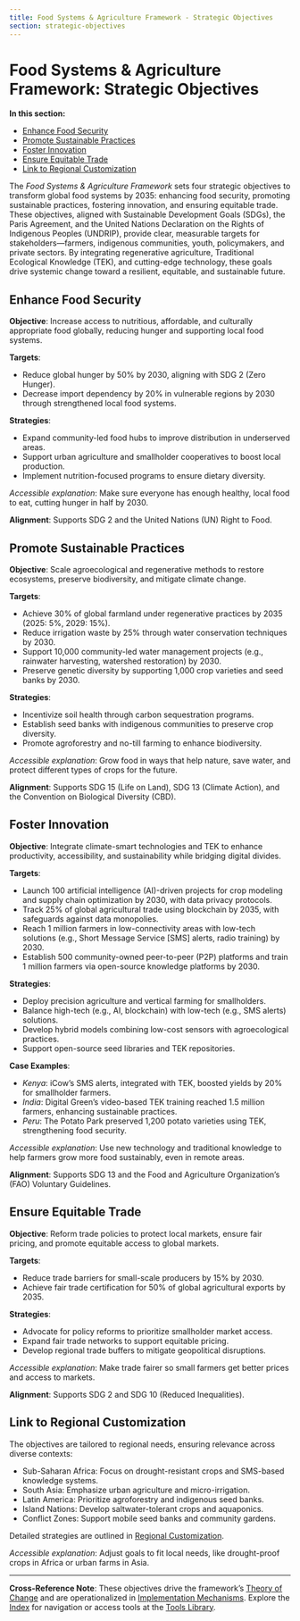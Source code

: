 ```yaml
---
title: Food Systems & Agriculture Framework - Strategic Objectives
section: strategic-objectives
---
```


# Food Systems & Agriculture Framework: Strategic Objectives

**In this section:**
- [Enhance Food Security](#enhance-food-security)
- [Promote Sustainable Practices](#promote-sustainable-practices)
- [Foster Innovation](#foster-innovation)
- [Ensure Equitable Trade](#ensure-equitable-trade)
- [Link to Regional Customization](#link-to-regional-customization)

The *Food Systems & Agriculture Framework* sets four strategic objectives to transform global food systems by 2035: enhancing food security, promoting sustainable practices, fostering innovation, and ensuring equitable trade. These objectives, aligned with Sustainable Development Goals (SDGs), the Paris Agreement, and the United Nations Declaration on the Rights of Indigenous Peoples (UNDRIP), provide clear, measurable targets for stakeholders—farmers, indigenous communities, youth, policymakers, and private sectors. By integrating regenerative agriculture, Traditional Ecological Knowledge (TEK), and cutting-edge technology, these goals drive systemic change toward a resilient, equitable, and sustainable future.

## <a id="enhance-food-security"></a>Enhance Food Security
**Objective**: Increase access to nutritious, affordable, and culturally appropriate food globally, reducing hunger and supporting local food systems.

**Targets**:
- Reduce global hunger by 50% by 2030, aligning with SDG 2 (Zero Hunger).
- Decrease import dependency by 20% in vulnerable regions by 2030 through strengthened local food systems.

**Strategies**:
- Expand community-led food hubs to improve distribution in underserved areas.
- Support urban agriculture and smallholder cooperatives to boost local production.
- Implement nutrition-focused programs to ensure dietary diversity.

*Accessible explanation*: Make sure everyone has enough healthy, local food to eat, cutting hunger in half by 2030.

**Alignment**: Supports SDG 2 and the United Nations (UN) Right to Food.

## <a id="promote-sustainable-practices"></a>Promote Sustainable Practices
**Objective**: Scale agroecological and regenerative methods to restore ecosystems, preserve biodiversity, and mitigate climate change.

**Targets**:
- Achieve 30% of global farmland under regenerative practices by 2035 (2025: 5%, 2029: 15%).
- Reduce irrigation waste by 25% through water conservation techniques by 2030.
- Support 10,000 community-led water management projects (e.g., rainwater harvesting, watershed restoration) by 2030.
- Preserve genetic diversity by supporting 1,000 crop varieties and seed banks by 2030.

**Strategies**:
- Incentivize soil health through carbon sequestration programs.
- Establish seed banks with indigenous communities to preserve crop diversity.
- Promote agroforestry and no-till farming to enhance biodiversity.

*Accessible explanation*: Grow food in ways that help nature, save water, and protect different types of crops for the future.

**Alignment**: Supports SDG 15 (Life on Land), SDG 13 (Climate Action), and the Convention on Biological Diversity (CBD).

## <a id="foster-innovation"></a>Foster Innovation
**Objective**: Integrate climate-smart technologies and TEK to enhance productivity, accessibility, and sustainability while bridging digital divides.

**Targets**:
- Launch 100 artificial intelligence (AI)-driven projects for crop modeling and supply chain optimization by 2030, with data privacy protocols.
- Track 25% of global agricultural trade using blockchain by 2035, with safeguards against data monopolies.
- Reach 1 million farmers in low-connectivity areas with low-tech solutions (e.g., Short Message Service [SMS] alerts, radio training) by 2030.
- Establish 500 community-owned peer-to-peer (P2P) platforms and train 1 million farmers via open-source knowledge platforms by 2030.

**Strategies**:
- Deploy precision agriculture and vertical farming for smallholders.
- Balance high-tech (e.g., AI, blockchain) with low-tech (e.g., SMS alerts) solutions.
- Develop hybrid models combining low-cost sensors with agroecological practices.
- Support open-source seed libraries and TEK repositories.

**Case Examples**:
- *Kenya*: iCow’s SMS alerts, integrated with TEK, boosted yields by 20% for smallholder farmers.
- *India*: Digital Green’s video-based TEK training reached 1.5 million farmers, enhancing sustainable practices.
- *Peru*: The Potato Park preserved 1,200 potato varieties using TEK, strengthening food security.

*Accessible explanation*: Use new technology and traditional knowledge to help farmers grow more food sustainably, even in remote areas.

**Alignment**: Supports SDG 13 and the Food and Agriculture Organization’s (FAO) Voluntary Guidelines.

## <a id="ensure-equitable-trade"></a>Ensure Equitable Trade
**Objective**: Reform trade policies to protect local markets, ensure fair pricing, and promote equitable access to global markets.

**Targets**:
- Reduce trade barriers for small-scale producers by 15% by 2030.
- Achieve fair trade certification for 50% of global agricultural exports by 2035.

**Strategies**:
- Advocate for policy reforms to prioritize smallholder market access.
- Expand fair trade networks to support equitable pricing.
- Develop regional trade buffers to mitigate geopolitical disruptions.

*Accessible explanation*: Make trade fairer so small farmers get better prices and access to markets.

**Alignment**: Supports SDG 2 and SDG 10 (Reduced Inequalities).

## <a id="link-to-regional-customization"></a>Link to Regional Customization
The objectives are tailored to regional needs, ensuring relevance across diverse contexts:
- Sub-Saharan Africa: Focus on drought-resistant crops and SMS-based knowledge systems.
- South Asia: Emphasize urban agriculture and micro-irrigation.
- Latin America: Prioritize agroforestry and indigenous seed banks.
- Island Nations: Develop saltwater-tolerant crops and aquaponics.
- Conflict Zones: Support mobile seed banks and community gardens.

Detailed strategies are outlined in [Regional Customization](/frameworks/docs/implementation/food-systems#regional-customization).

*Accessible explanation*: Adjust goals to fit local needs, like drought-proof crops in Africa or urban farms in Asia.

---

**Cross-Reference Note**: These objectives drive the framework’s [Theory of Change](/frameworks/docs/implementation/food-systems#theory-of-change) and are operationalized in [Implementation Mechanisms](/frameworks/docs/implementation/food-systems#implementation-mechanisms). Explore the [Index](/frameworks/docs/implementation/food-systems) for navigation or access tools at the [Tools Library](/frameworks/tools/food-systems).
